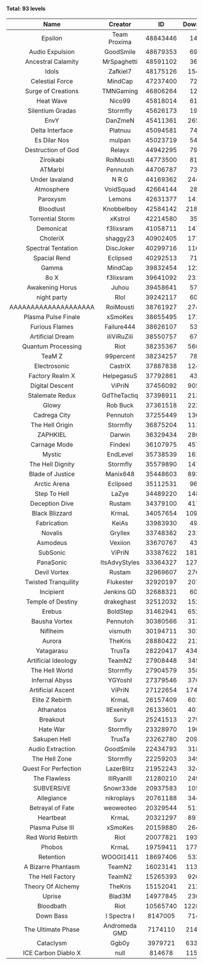 #### Total: 93 levels

| Name | Creator | ID | Downloads | Likes |
|:---:|:---:|:---:|:---:|:---:|
| Epsilon | Team Proxima | 48843446 | 14409 | 2092
| Audio Expulsion | GoodSmile | 48679353 | 69318 | 6105
| Ancestral Calamity | MrSpaghetti | 48591102 | 36335 | 3509
| Idols | Zafkiel7 | 48175126 | 154576 | 19430
| Celestial Force  | MindCap | 47237400 | 72039 | 6709
| Surge of Creations | TMNGaming | 46806264 | 12652 | 1375
| Heat Wave | Nico99 | 45818014 | 61879 | 6014
| Silentium Gradas | Stormfly | 45626173 | 19221 | 2306
| EnvY | DanZmeN | 45411361 | 265120 | 23750
| Delta Interface | Platnuu | 45094581 | 74822 | 7448
| Es Dilar Nos | mulpan | 45023719 | 54469 | 4897
| Destruction of God | Relayx | 44942295 | 79302 | 7890
| Ziroikabi | RoiMousti | 44773500 | 81783 | 6911
| ATMarbl | Pennutoh | 44706787 | 73435 | 6708
| Under lavaland | N R G | 44169362 | 244682 | 22240
| Atmosphere | VoidSquad | 42664144 | 28371 | 2324
| Paroxysm | Lemons | 42631377 | 141666 | 11914
| Bloodlust | Knobbelboy | 42584142 | 2185458 | 216462
| Torrential Storm | xKstrol | 42214580 | 35763 | -1445
| Demonicat | f3lixsram | 41058711 | 147922 | 11976
| CholeriX | shaggy23 | 40902405 | 177703 | 13895
| Spectral Tentation | DiscJoker | 40299716 | 116281 | 8155
| Spacial Rend | Eclipsed | 40292513 | 71246 | 6142
| Gamma | MindCap | 39832454 | 122518 | 10976
| 8o X | f3lixsram | 39641092 | 231285 | 18457
| Awakening Horus | Juhou | 39458641 | 57947 | 5112
| night party | Rlol | 39242117 | 60904 | 5969
| AAAAAAAAAAAAAAAAAAAA | RoiMousti | 38761927 | 274020 | 18176
| Plasma Pulse Finale | xSmoKes | 38655495 | 171131 | 15546
| Furious Flames | Failure444 | 38626107 | 53070 | 4195
| Artificial Dream | iIiViRuZiIi | 38550757 | 67249 | 5749
| Quantum Processing | Riot | 38235367 | 560336 | 39796
| TeaM Z | 99percent | 38234257 | 78320 | 6307
| Electrosonic | CastriX | 37887838 | 124628 | 11263
| Factory Realm X | HelpegasuS | 37792861 | 43130 | 4244
| Digital Descent | ViPriN | 37456092 | 905497 | 85778
| Stalemate Redux | GdTheTactiq | 37398911 | 213115 | 16178
| Glowy | Rob Buck | 37361518 | 222526 | 22803
| Cadrega City | Pennutoh | 37255449 | 136456 | 12533
| The Hell Origin | Stormfly | 36875204 | 111046 | 9124
| ZAPHKIEL | Darwin | 36329434 | 286303 | 31389
| Carnage Mode | Findexi | 36107975 | 457076 | 43820
| Mystic | EndLevel | 35738539 | 161328 | 15113
| The Hell Dignity | Stormfly | 35579890 | 147112 | 12803
| Blade of Justice | Manix648 | 35448603 | 893988 | 93459
| Arctic Arena | Eclipsed | 35112531 | 96731 | 7465
| Step To Hell | LaZye | 34489220 | 148568 | 15325
| Deception Dive | Rustam | 34379100 | 417396 | 27128
| Black Blizzard | KrmaL | 34057654 | 1095062 | 108279
| Fabrication | KeiAs | 33983930 | 49059 | 5517
| Novalis | Gryllex | 33748382 | 231589 | 21114
| Asmodeus | Vexiion | 33670767 | 43459 | 4142
| SubSonic | ViPriN | 33387622 | 1816761 | 139109
| PanaSonic | ItsAdvyStyles | 33364327 | 1270948 | 167467
| Devil Vortex | Rustam | 32969607 | 276325 | 24945
| Twisted Tranquility | Flukester | 32920197 | 207560 | 20613
| Incipient | Jenkins GD | 32688321 | 60546 | 5666
| Temple of Destiny | drakeghast | 32512032 | 152961 | 14927
| Erebus | BoldStep | 31462941 | 652897 | 61300
| Bausha Vortex | Pennutoh | 30380566 | 313338 | 28486
| Niflheim | vismuth | 30194711 | 301296 | 23960
| Aurora | TheKris | 28880422 | 212000 | 19920
| Yatagarasu  | TrusTa | 28220417 | 4342404 | 412717
| Artificial Ideology | TeamN2 | 27908448 | 345382 | 34799
| The Hell World | Stormfly | 27904579 | 358269 | 26603
| Infernal Abyss | YGYoshI | 27379546 | 376665 | 37695
| Artificial Ascent | ViPriN | 27122654 | 1744145 | 156116
| Elite Z Rebirth | KrmaL | 26157409 | 601876 | 40118
| Athanatos | IIExenityII | 26133601 | 401760 | 45343
| Breakout | Surv | 25241513 | 279343 | 28440
| Hate War | Stormfly | 23328970 | 190825 | 14567
| Sakupen Hell | TrusTa | 23262780 | 2097310 | 156158
| Audio Extraction | GoodSmile | 22434793 | 318883 | 30746
| The Hell Zone | Stormfly | 22259203 | 349178 | 22966
| Quest For Perfection | LazerBlitz | 21952243 | 324438 | 28684
| The Flawless | IlIRyanIlI | 21280210 | 249699 | 22969
| SUBVERSIVE | Snowr33de | 20937583 | 105666 | 13930
| Allegiance | nikroplays | 20761188 | 344545 | 37870
| Betrayal of Fate | weoweoteo | 20329544 | 511499 | 48375
| Heartbeat | KrmaL | 20321297 | 897544 | 80676
| Plasma Pulse III | xSmoKes | 20159880 | 264311 | 26253
| Red World Rebirth | Riot | 20077821 | 1930127 | 131013
| Phobos | KrmaL | 19759411 | 1771472 | 161506
| Retention | WOOGI1411 | 18697406 | 533729 | 67381
| A Bizarre Phantasm | TeamN2 | 16023141 | 1130784 | 114391
| The Hell Factory | TeamN2 | 15265393 | 920010 | 92134
| Theory Of Alchemy | TheKris | 15152041 | 212693 | 16027
| Uprise | Blad3M | 14977845 | 230349 | 21758
| Bloodbath | Riot | 10565740 | 12286422 | 1137962
| Down Bass | I Spectra I | 8147005 | 714777 | 65305
| The Ultimate Phase | Andromeda GMD | 7174110 | 2144028 | 221089
| Cataclysm | Ggb0y | 3979721 | 6339229 | 522522
| ICE Carbon Diablo X | null | 814678 | 1159697 | 85074
